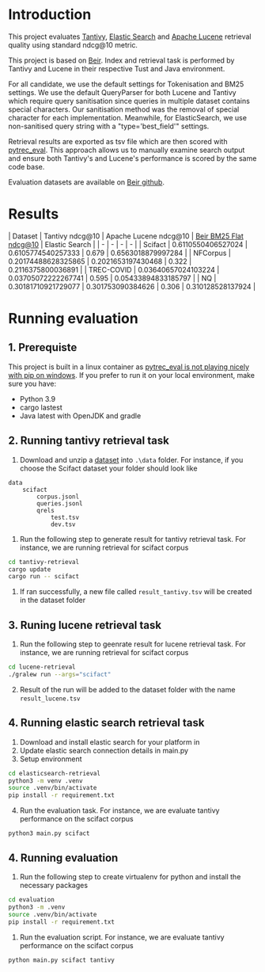 # Introduction
This project evaluates [Tantivy](https://github.com/quickwit-oss/tantivy), [Elastic Search](https://github.com/elastic/elasticsearch) and [Apache Lucene](https://github.com/apache/lucene) retrieval quality using standard ndcg@10 metric.

This project is based on [Beir](https://github.com/beir-cellar/beir). Index and retrieval task is performed by Tantivy and Lucene in their respective Tust and Java environment. 

For all candidate, we use the default settings for Tokenisation and BM25 settings. We use the default QueryParser for both Lucene and Tantivy which require query sanitisation since queries in multiple dataset contains special characters. Our sanitisation method was the removal of special character for each implementation. Meanwhile, for ElasticSearch, we use non-sanitised query string with a "type='best_field'" settings.

Retrieval results are exported as tsv file which are then scored with [pytrec_eval](https://github.com/cvangysel/pytrec_eval). This approach allows us to manually examine search output and ensure both Tantivy's and Lucene's performance is scored by the same code base.

Evaluation datasets are available on [Beir github](https://github.com/beir-cellar/beir).

# Results
| Dataset | Tantivy ndcg@10 | Apache Lucene ndcg@10 | [Beir BM25 Flat ndcg@10]((https://eval.ai/web/challenges/challenge-page/1897/leaderboard/4475)) | Elastic Search |
| - | - | - | - |
| Scifact | 0.6110550406527024 | 0.6105774540257333 | 0.679 | 0.6563018879997284 |
| NFCorpus | 0.20174488628325865 | 0.2021653197430468 | 0.322 | 0.2116375800036891 |
| TREC-COVID | 0.03640657024103224 | 0.03705072222267741 | 0.595 | 0.05433894833185797 |
| NQ | 0.30181710921729077 | 0.301753090384626 | 0.306 | 0.310128528137924 |

# Running evaluation
## 1. Prerequiste
This project is built in a linux container as [pytrec_eval is not playing nicely with pip on windows](https://github.com/cvangysel/pytrec_eval/issues/32). If you prefer to run it on your local environment, make sure you have:
* Python 3.9
* cargo lastest
* Java latest with OpenJDK and gradle

## 2. Running tantivy retrieval task
1. Download and unzip a [dataset](https://github.com/beir-cellar/beir) into ```.\data``` folder. For instance, if you choose the Scifact dataset your folder should look like
```
data
    scifact
        corpus.jsonl
        queries.jsonl
        qrels
            test.tsv
            dev.tsv
```
1. Run the following step to generate result for tantivy retrieval task. For instance, we are running retrieval for scifact corpus
```sh
cd tantivy-retrieval
cargo update
cargo run -- scifact
```
1. If ran successfully, a new file called ```result_tantivy.tsv``` will be created in the dataset folder

## 3. Runing lucene retrieval task
1. Run the following step to geenrate result for lucene retrieval task. For instance, we are running retrieval for scifact corpus
```sh
cd lucene-retrieval
./gralew run --args="scifact"
```
2. Result of the run will be added to the dataset folder with the name ``result_lucene.tsv``

## 4. Running elastic search retrieval task
1. Download and install elastic search for your platform in
2. Update elastic search connection details in main.py
3. Setup environment
```sh
cd elasticsearch-retrieval
python3 -m venv .venv
source .venv/bin/activate
pip install -r requirement.txt
```
4. Run the evaluation task. For instance, we are evaluate tantivy performance on the scifact corpus
```ssh
python3 main.py scifact
```

## 4. Running evaluation
1. Run the following step to create virtualenv for python and install the necessary packages
```sh
cd evaluation
python3 -m .venv
source .venv/bin/activate
pip install -r requirement.txt
```
1. Run the evaluation script. For instance, we are evaluate tantivy performance on the scifact corpus
```sh
python main.py scifact tantivy
```
